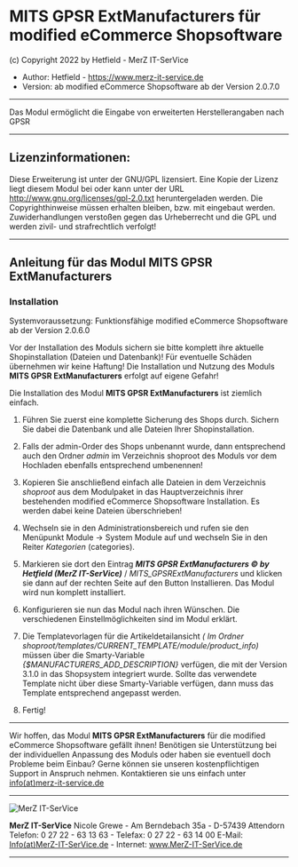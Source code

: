 # MITS GPSR ExtManufacturers für modified eCommerce Shopsoftware
(c) Copyright 2022 by Hetfield - MerZ IT-SerVice

- Author: 	Hetfield - https://www.merz-it-service.de
- Version: 	ab modified eCommerce Shopsoftware ab der Version 2.0.7.0

<hr />

Das Modul ermöglicht die Eingabe von erweiterten Herstellerangaben nach GPSR

<hr />

## Lizenzinformationen:

Diese Erweiterung ist unter der GNU/GPL lizensiert. Eine Kopie der Lizenz liegt diesem Modul bei
oder kann unter der URL http://www.gnu.org/licenses/gpl-2.0.txt heruntergeladen werden. Die
Copyrighthinweise müssen erhalten bleiben, bzw. mit eingebaut werden. Zuwiderhandlungen verstoßen
gegen das Urheberrecht und die GPL und werden zivil- und strafrechtlich verfolgt!

<hr />

## Anleitung für das Modul MITS GPSR ExtManufacturers

### Installation

Systemvoraussetzung: Funktionsfähige modified eCommerce Shopsoftware ab der Version 2.0.6.0

Vor der Installation des Moduls sichern sie bitte komplett ihre aktuelle Shopinstallation (Dateien und Datenbank)!
Für eventuelle Schäden übernehmen wir keine Haftung!
Die Installation und Nutzung des Moduls **MITS GPSR ExtManufacturers** erfolgt auf eigene Gefahr!

Die Installation des Modul **MITS GPSR ExtManufacturers** ist ziemlich einfach.

1. Führen Sie zuerst eine komplette Sicherung des Shops durch. Sichern Sie dabei die Datenbank und alle Dateien Ihrer Shopinstallation. 

2. Falls der admin-Order des Shops unbenannt wurde, dann entsprechend auch den Ordner *admin* im Verzeichnis shoproot des Moduls vor dem Hochladen ebenfalls entsprechend umbenennen!

3. Kopieren Sie anschließend einfach alle Dateien in dem Verzeichnis *shoproot* aus dem Modulpaket  in das Hauptverzeichnis ihrer bestehenden modified eCommerce Shopsoftware Installation. 
   Es werden dabei keine Dateien überschrieben!

4. Wechseln sie in den Administrationsbereich und rufen sie den Menüpunkt Module -> System Module auf und wechseln Sie in den Reiter *Kategorien* (categories).

5. Markieren sie dort den Eintrag 
   ***MITS GPSR ExtManufacturers © by Hetfield (MerZ IT-SerVice)*** / *MITS_GPSRExtManufacturers*
   und klicken sie dann auf der rechten Seite auf den Button Installieren. Das Modul wird nun komplett installiert. 
       
6. Konfigurieren sie nun das Modul nach ihren Wünschen. Die verschiedenen Einstellmöglichkeiten sind im Modul erklärt.

7. Die Templatevorlagen für die Artikeldetailansicht *( Im Ordner shoproot/templates/CURRENT_TEMPLATE/module/product_info)* müssen über die Smarty-Variable 
   *{$MANUFACTURERS_ADD_DESCRIPTION}* 
   verfügen, die mit der Version 3.1.0 in das Shopsystem integriert wurde. 
   Sollte das verwendete Template nicht über diese Smarty-Variable verfügen, dann muss das Template entsprechend angepasst werden.

8. Fertig!

<hr />

Wir hoffen, das Modul **MITS GPSR ExtManufacturers** für die modified eCommerce Shopsoftware gefällt ihnen!
Benötigen sie Unterstützung bei der individuellen Anpassung des Moduls oder haben sie eventuell doch Probleme beim Einbau?
Gerne können sie unseren kostenpflichtigen Support in Anspruch nehmen.
Kontaktieren sie uns einfach unter <a href="https://www.merz-it-service.de/Kontakt.html">info(at)merz-it-service.de</a>

<hr />

<img src="https://www.merz-it-service.de/images/logo.png" alt="MerZ IT-SerVice" title="MerZ IT-SerVice" />

**MerZ IT-SerVice** Nicole Grewe - Am Berndebach 35a - D-57439 Attendorn
Telefon: 0 27 22 - 63 13 63 - Telefax: 0 27 22 - 63 14 00
E-Mail: <a href="https://www.merz-it-service.de/Kontakt.html">Info(at)MerZ-IT-SerVice.de</a> - Internet: <a href="https://www.merz-it-service.de">www.MerZ-IT-SerVice.de</a>

<hr />
